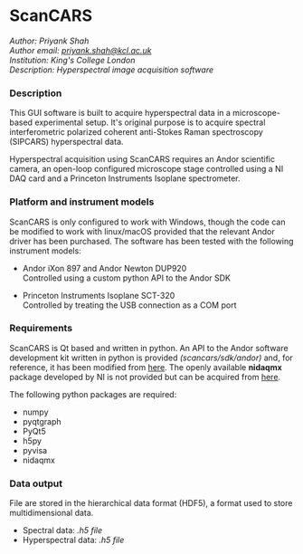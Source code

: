 # ScanCARS

*Author: Priyank Shah* <br />
*Author email: priyank.shah@kcl.ac.uk* <br />
*Institution: King's College London* <br />
*Description: Hyperspectral image acquisition software*

### Description
This GUI software is built to acquire hyperspectral
data in a microscope-based experimental setup. It's original 
purpose is to acquire spectral interferometric polarized coherent 
anti-Stokes Raman spectroscopy (SIPCARS) hyperspectral data.

Hyperspectral acquisition using ScanCARS requires an Andor scientific camera, an 
open-loop configured microscope stage controlled using a NI DAQ card and a Princeton
Instruments Isoplane spectrometer.

### Platform and instrument models 
ScanCARS is only configured to work with Windows, though the code can be modified
to work with linux/macOS provided that the relevant Andor driver has been purchased.
The software has been tested with the following instrument models:
+ Andor iXon 897 and Andor Newton DUP920 <br />
Controlled using a custom python API to the Andor SDK <br />

+ Princeton Instruments Isoplane SCT-320 <br />
Controlled by treating the USB connection as a COM port

### Requirements
ScanCARS is Qt based and written in python. An API to the Andor software development
kit written in python is provided *(scancars/sdk/andor)* and, for reference, it 
has been modified from [here](https://github.com/hamidohadi/pyandor). The openly
available **nidaqmx** package developed by NI is not provided but can be acquired 
from [here](https://github.com/ni/nidaqmx-python). 

The following python packages are required:
+ numpy
+ pyqtgraph
+ PyQt5
+ h5py
+ pyvisa
+ nidaqmx

### Data output
File are stored in the hierarchical data format (HDF5), a format used to store
multidimensional data.  
+ Spectral data: *.h5 file*
+ Hyperspectral data: *.h5 file*


